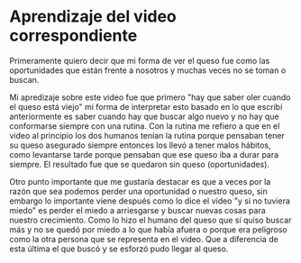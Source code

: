 # Aprendizaje del video correspondiente

Primeramente quiero decir que mi forma de ver el queso fue como las oportunidades que están frente a nosotros y muchas veces no se toman o buscan.

Mi apredizaje sobre este video fue que primero "hay que saber oler cuando el queso está viejo" mi forma de interpretar esto basado en lo que escribí anteriormente es saber cuando hay que buscar algo nuevo y no hay que conformarse siempre con una rutina. Con la rutina me refiero a que en el video al principio los dos humanos tenían la rutina porque pensaban tener su queso asegurado siempre entonces los llevó a tener malos hábitos, como levantarse tarde porque pensaban que ese queso iba a durar para siempre. El resultado fue que se quedaron sin queso (oportunidades).

Otro punto importante que me gustaría destacar es que a veces por la razón que sea podemos perder una oportunidad o nuestro queso, sin embargo lo importante viene después como lo dice el video "y si no tuviera miedo" es perder el miedo a arriesgarse y buscar nuevas cosas para nuestro crecimiento. Como lo hizo el humano del queso que sí quiso buscar más y no se quedó por miedo a lo que había afuera o porque era peligroso como la otra persona que se representa en el video. Que a diferencia de esta última el que buscó y se esforzó pudo llegar al queso.
